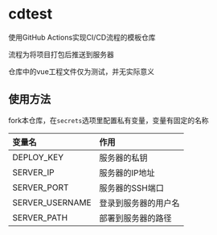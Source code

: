 # cdtest

使用GitHub Actions实现CI/CD流程的模板仓库

流程为将项目打包后推送到服务器

仓库中的vue工程文件仅为测试，并无实际意义

## 使用方法

fork本仓库，在`secrets`选项里配置私有变量，变量有固定的名称

|变量名|作用|
|:----    |:-------    |
|DEPLOY_KEY    |服务器的私钥     |
|SERVER_IP |服务器的IP地址 |
|SERVER_PORT |服务器的SSH端口 |
|SERVER_USERNAME     |登录到服务器的用户名 |
|SERVER_PATH|部署到服务器的路径     |
